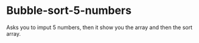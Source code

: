# Bubble-sort-5-numbers
Asks you to imput 5 numbers, then it show you the array and then the sort array.
